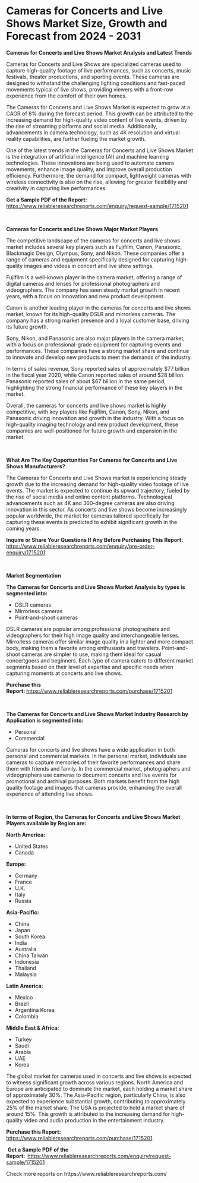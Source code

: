 <p><h1>Cameras for Concerts and Live Shows Market Size, Growth and Forecast from 2024 - 2031</h1></p><p><strong>Cameras for Concerts and Live Shows Market Analysis and Latest Trends</strong></p>
<p><p>Cameras for Concerts and Live Shows are specialized cameras used to capture high-quality footage of live performances, such as concerts, music festivals, theater productions, and sporting events. These cameras are designed to withstand the challenging lighting conditions and fast-paced movements typical of live shows, providing viewers with a front-row experience from the comfort of their own homes.</p><p>The Cameras for Concerts and Live Shows Market is expected to grow at a CAGR of 8% during the forecast period. This growth can be attributed to the increasing demand for high-quality video content of live events, driven by the rise of streaming platforms and social media. Additionally, advancements in camera technology, such as 4K resolution and virtual reality capabilities, are further fueling the market growth.</p><p>One of the latest trends in the Cameras for Concerts and Live Shows Market is the integration of artificial intelligence (AI) and machine learning technologies. These innovations are being used to automate camera movements, enhance image quality, and improve overall production efficiency. Furthermore, the demand for compact, lightweight cameras with wireless connectivity is also on the rise, allowing for greater flexibility and creativity in capturing live performances.</p></p>
<p><strong>Get a Sample PDF of the Report:&nbsp;</strong> <a href="https://www.reliableresearchreports.com/enquiry/request-sample/1715201">https://www.reliableresearchreports.com/enquiry/request-sample/1715201</a></p>
<p>&nbsp;</p>
<p><strong>Cameras for Concerts and Live Shows Major Market Players</strong></p>
<p><p>The competitive landscape of the cameras for concerts and live shows market includes several key players such as Fujifilm, Canon, Panasonic, Blackmagic Design, Olympus, Sony, and Nikon. These companies offer a range of cameras and equipment specifically designed for capturing high-quality images and videos in concert and live show settings.</p><p>Fujifilm is a well-known player in the camera market, offering a range of digital cameras and lenses for professional photographers and videographers. The company has seen steady market growth in recent years, with a focus on innovation and new product development.</p><p>Canon is another leading player in the cameras for concerts and live shows market, known for its high-quality DSLR and mirrorless cameras. The company has a strong market presence and a loyal customer base, driving its future growth.</p><p>Sony, Nikon, and Panasonic are also major players in the camera market, with a focus on professional-grade equipment for capturing events and performances. These companies have a strong market share and continue to innovate and develop new products to meet the demands of the industry.</p><p>In terms of sales revenue, Sony reported sales of approximately $77 billion in the fiscal year 2020, while Canon reported sales of around $28 billion. Panasonic reported sales of about $67 billion in the same period, highlighting the strong financial performance of these key players in the market.</p><p>Overall, the cameras for concerts and live shows market is highly competitive, with key players like Fujifilm, Canon, Sony, Nikon, and Panasonic driving innovation and growth in the industry. With a focus on high-quality imaging technology and new product development, these companies are well-positioned for future growth and expansion in the market.</p></p>
<p>&nbsp;</p>
<p><strong>What Are The Key Opportunities For Cameras for Concerts and Live Shows Manufacturers?</strong></p>
<p><p>The Cameras for Concerts and Live Shows market is experiencing steady growth due to the increasing demand for high-quality video footage of live events. The market is expected to continue its upward trajectory, fueled by the rise of social media and online content platforms. Technological advancements such as 4K and 360-degree cameras are also driving innovation in this sector. As concerts and live shows become increasingly popular worldwide, the market for cameras tailored specifically for capturing these events is predicted to exhibit significant growth in the coming years.</p></p>
<p><strong>Inquire or Share Your Questions If Any Before Purchasing This Report:</strong> <a href="https://www.reliableresearchreports.com/enquiry/pre-order-enquiry/1715201">https://www.reliableresearchreports.com/enquiry/pre-order-enquiry/1715201</a></p>
<p>&nbsp;</p>
<p><strong>Market Segmentation</strong></p>
<p><strong>The Cameras for Concerts and Live Shows Market Analysis by types is segmented into:</strong></p>
<p><ul><li>DSLR cameras</li><li>Mirrorless cameras</li><li>Point-and-shoot cameras</li></ul></p>
<p><p>DSLR cameras are popular among professional photographers and videographers for their high image quality and interchangeable lenses. Mirrorless cameras offer similar image quality in a lighter and more compact body, making them a favorite among enthusiasts and travelers. Point-and-shoot cameras are simpler to use, making them ideal for casual concertgoers and beginners. Each type of camera caters to different market segments based on their level of expertise and specific needs when capturing moments at concerts and live shows.</p></p>
<p><strong>Purchase this Report:&nbsp;</strong><a href="https://www.reliableresearchreports.com/purchase/1715201">https://www.reliableresearchreports.com/purchase/1715201</a></p>
<p>&nbsp;</p>
<p><strong>The Cameras for Concerts and Live Shows Market Industry Research by Application is segmented into:</strong></p>
<p><ul><li>Personal</li><li>Commercial</li></ul></p>
<p><p>Cameras for concerts and live shows have a wide application in both personal and commercial markets. In the personal market, individuals use cameras to capture memories of their favorite performances and share them with friends and family. In the commercial market, photographers and videographers use cameras to document concerts and live events for promotional and archival purposes. Both markets benefit from the high quality footage and images that cameras provide, enhancing the overall experience of attending live shows.</p></p>
<p>&nbsp;</p>
<p><strong>In terms of Region, the Cameras for Concerts and Live Shows Market Players available by Region are:</strong></p>
<p>
    <p> <strong> North America: </strong>
        <ul>
            <li>United States</li>
            <li>Canada</li>
        </ul>
        </p> 
    <p> <strong> Europe: </strong>
        <ul>
            <li>Germany</li>
            <li>France</li>
            <li>U.K.</li>
            <li>Italy</li>
            <li>Russia</li>
        </ul>
        </p> 
    <p> <strong> Asia-Pacific: </strong>
        <ul>
            <li>China</li>
            <li>Japan</li>
            <li>South Korea</li>
            <li>India</li>
            <li>Australia</li>
            <li>China Taiwan</li>
            <li>Indonesia</li>
            <li>Thailand</li>
            <li>Malaysia</li>
        </ul>
        </p> 
    <p> <strong> Latin America: </strong>
        <ul>
            <li>Mexico</li>
            <li>Brazil</li>
            <li>Argentina Korea</li>
            <li>Colombia</li>
        </ul>
        </p> 
    <p> <strong> Middle East & Africa: </strong>
        <ul>
            <li>Turkey</li>
            <li>Saudi</li>
            <li>Arabia</li>
            <li>UAE</li>
            <li>Korea</li>
        </ul>
    </p>
    </p>
<p><p>The global market for cameras used in concerts and live shows is expected to witness significant growth across various regions. North America and Europe are anticipated to dominate the market, each holding a market share of approximately 30%. The Asia-Pacific region, particularly China, is also expected to experience substantial growth, contributing to approximately 25% of the market share. The USA is projected to hold a market share of around 15%. This growth is attributed to the increasing demand for high-quality video and audio production in the entertainment industry.</p></p>
<p><strong>Purchase this Report: </strong><a href="https://www.reliableresearchreports.com/purchase/1715201">https://www.reliableresearchreports.com/purchase/1715201</a></p>
<p>&nbsp;<strong>Get a Sample PDF of the Report:&nbsp;&nbsp;</strong><a href="https://www.reliableresearchreports.com/enquiry/request-sample/1715201">https://www.reliableresearchreports.com/enquiry/request-sample/1715201</a></p>
<p><strong></strong></p>
<p>Check more reports on https://www.reliableresearchreports.com/</p>